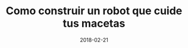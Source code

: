 ---
layout: proyects
title: "Como construir un robot que cuide tus macetas"
date: 2018-02-21
categories:
  - Robotica
description:
image: https://picsum.photos/2000/1200?image=1003
image-sm: https://picsum.photos/500/300?image=1003
---